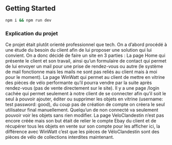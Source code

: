 ## Getting Started

```bash
npm i && npm run dev
```

### Explication du projet

Ce projet était plutôt orienté professionnel que tech. On a d’abord procédé à une étude du besoin du client afin de lui proposer une solution qui lui convient. On a donc décidé de faire un site en 3 parties : 
La page Home qui présente le client et son travail, ainsi qu’un formulaire de contact qui permet de lui envoyer un mail pour une prise de rendez-vous ou autre (le système de mail fonctionne mais les mails ne sont pas reliés au client mais à moi pour le moment). 
La page WinWatt qui permet au client de mettre en vitrine des pièces de vélo performante qu’il pourra vendre par la suite après rendez-vous (pas de vente directement sur le site). Il y a une page /login cachée qui permet seulement à notre client de se connecter afin qu’il soit le seul à pouvoir ajouter, éditer ou supprimer les objets en vitrine (username: test    password: good), du coup pas de création de compte on créera le seul utilisateur final manuellement. 
Quelqu’un de non connecté va seulement pouvoir voir les objets sans rien modifier. 
La page VeloClandestin n’est pas encore créée mais son but était de relier le compte Ebay du client et de récupérer tous les objets en vente sur son compte pour les afficher ici, la différence avec WinWatt c’est que les pièces de VéloClandestin sont des pièces de vélo de collections interdites maintenant. 
